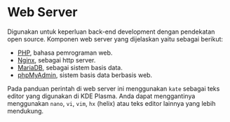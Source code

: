 # Web Server

Digunakan untuk keperluan back-end development dengan pendekatan open source. Komponen web server yang dijelaskan yaitu sebagai berikut:

- [PHP], bahasa pemrograman web.
- [Nginx], sebagai http server.
- [MariaDB], sebagai sistem basis data.
- [phpMyAdmin], sistem basis data berbasis web.

Pada panduan perintah di web server ini menggunakan `kate` sebagai teks editor yang digunakan di KDE Plasma. Anda dapat menggantinya menggunakan `nano`, `vi`, `vim`, `hx` (helix) atau teks editor lainnya yang lebih mendukung.

[Nginx]:nginx.md
[PHP]:php.md
[MariaDB]:mariadb.md
[phpMyAdmin]:phpmyadmin.md

